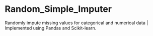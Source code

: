 # Random_Simple_Imputer
Randomly impute missing values for categorical and numerical data | Implemented using Pandas and Scikit-learn.
